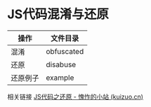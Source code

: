 # JS代码混淆与还原

| 操作     | 文件目录   |
| -------- | ---------- |
| 混淆     | obfuscated |
| 还原     | disabuse   |
| 还原例子 | example    |

相关链接 [JS代码之还原 - 愧怍的小站 (kuizuo.cn)](https://kuizuo.cn/js/JS%E4%BB%A3%E7%A0%81%E4%B9%8B%E8%BF%98%E5%8E%9F/)

